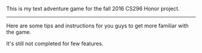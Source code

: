 This is my text adventure game for the fall 2016 CS296 Honor project.
*********************************************************************

Here are some tips and instructions for you guys to get more familiar with the game.

It's still not completed for few features.
